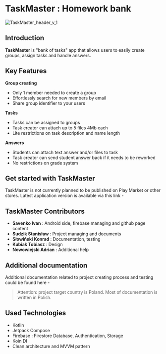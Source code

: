 # TaskMaster : Homework bank
![TaskMaster_header_v_1](https://github.com/rain991/TaskMaster/assets/107253679/be56e2a1-a636-4eff-a488-b2271b1a6f21)
## Introduction
**TaskMaster** is "bank of tasks" app that allows users to easily create groups, assign tasks and handle answers. 
## Key Features
**Group creating**
- Only 1 member needed to create a group
- Effortlessly search for new members by email
- Share group identifier to your users

**Tasks**
- Tasks can be assigned to groups
- Task creator can attach up to 5 files 4Mb each
- Lite restrictions on task description and name length


**Answers**
- Students can attach text answer and/or files to task
- Task creator can send student answer back if it needs to be reworked
- No restrictions on grade system

## Get started with TaskMaster
TaskMaster is not currently planned to be published on Play Market or other stores. Latest application version is available via this link - 

## TaskMaster Contributors
- **Savenko Ivan** : Android side, firebase managing and github page content
- **Sudzik Stanisław** : Project managing and documents
- **Słowiński Konrad** : Documentation, testing
- **Kubiak Tobiasz** : Design
- **Nowowiejski Adrian** : Additional help

## Additional documentation
Additional documentation related to project creating process and testing could be found here - 

> Attention: project target country is Poland. Most of documentation is written in Polish.
> 
## Used Technologies
- Kotlin
- Jetpack Compose
- Firebase : Firestore Database, Authentication, Storage
- Koin DI
- Clean architecture and MVVM pattern
